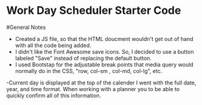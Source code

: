 # Work Day Scheduler Starter Code

#General Notes
- Created a JS file, so that the HTML doucment wouldn't get out of hand with all the code being added.
- I didn't like the Font Awesome save icons. So, I decided to use a button labeled "Save" instead of replacing the default button. 
- I used Bootstap for the adjustable break points that media query would normally do in the CSS, "row, col-sm , col-md, col-lg", etc.  


-Current day is displayed at the top of the calender
I went with the full date, year, and time format. When working with a planner you to be able to quickly confirm all of this information.  
